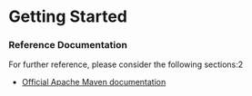# Getting Started

### Reference Documentation
For further reference, please consider the following sections:2

* [Official Apache Maven documentation](https://maven.apache.org/guides/index.html)


